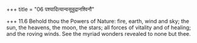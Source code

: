 +++
title = "06 पश्यादित्यान्वसून्रुद्रानश्विनौ"

+++
11.6 Behold thou the Powers of Nature: fire, earth, wind and sky; the
sun, the heavens, the moon, the stars; all forces of vitality and of
healing; and the roving winds. See the myriad wonders revealed to none
but thee.
